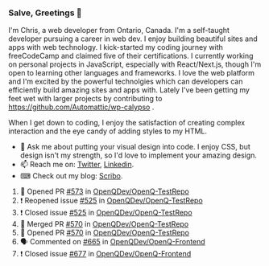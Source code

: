 ### Salve, Greetings 👋

I'm Chris, a web developer from Ontario, Canada. I'm a self-taught developer pursuing a career in web dev. I enjoy building beautiful sites and apps with web technology.
I kick-started my coding journey with freeCodeCamp and claimed five of their certifications.  I currently working on personal projects in JavaScript, especially with React/Next.js, though I'm open to learning other languages and frameworks. I love the web platform and I'm excited by the powerful technolgies which can developers can efficiently build amazing sites and apps with. Lately I've been getting my feet wet with larger projects by contributing to https://github.com/Automattic/wp-calypso .

When I get down to coding, I enjoy the satisfaction of creating complex interaction and the eye candy of adding styles to my HTML. 

- 💬 Ask me about putting your visual design into code. I enjoy CSS, but design isn't my strength, so I'd love to implement your amazing design.
- 📫 Reach me on: [Twitter](https://twitter.com/Christo28120856), [Linkedin](https://www.linkedin.com/in/christopher-stevers-07b9a5204/).
- ⌨ Check out my blog: [Scribo](https://christopherstevers.cf).
<!--
**Christopher-Stevers/Christopher-Stevers** is a ✨ _special_ ✨ repository because its `README.md` (this file) appears on your GitHub profile.

Here are some ideas to get you started:

- 🔭 I’m currently working on ...
- 🌱 I’m currently learning ...
- 👯 I’m looking to collaborate on ...
- 🤔 I’m looking for help with ...
- 😄 Pronouns: ...
- ⚡ Fun fact: ...
-->

<!--START_SECTION:activity-->
1. 💪 Opened PR [#573](https://github.com/OpenQDev/OpenQ-TestRepo/pull/573) in [OpenQDev/OpenQ-TestRepo](https://github.com/OpenQDev/OpenQ-TestRepo)
2. ❗️ Reopened issue [#525](https://github.com/OpenQDev/OpenQ-TestRepo/issues/525) in [OpenQDev/OpenQ-TestRepo](https://github.com/OpenQDev/OpenQ-TestRepo)
3. ❗️ Closed issue [#525](https://github.com/OpenQDev/OpenQ-TestRepo/issues/525) in [OpenQDev/OpenQ-TestRepo](https://github.com/OpenQDev/OpenQ-TestRepo)
4. 🎉 Merged PR [#570](https://github.com/OpenQDev/OpenQ-TestRepo/pull/570) in [OpenQDev/OpenQ-TestRepo](https://github.com/OpenQDev/OpenQ-TestRepo)
5. 💪 Opened PR [#570](https://github.com/OpenQDev/OpenQ-TestRepo/pull/570) in [OpenQDev/OpenQ-TestRepo](https://github.com/OpenQDev/OpenQ-TestRepo)
6. 🗣 Commented on [#665](https://github.com/OpenQDev/OpenQ-Frontend/issues/665) in [OpenQDev/OpenQ-Frontend](https://github.com/OpenQDev/OpenQ-Frontend)
7. ❗️ Closed issue [#677](https://github.com/OpenQDev/OpenQ-Frontend/issues/677) in [OpenQDev/OpenQ-Frontend](https://github.com/OpenQDev/OpenQ-Frontend)
<!--END_SECTION:activity-->
